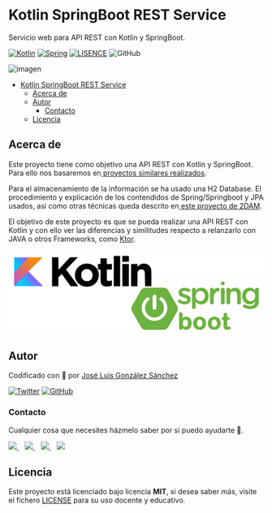 # Kotlin SpringBoot  REST Service
Servicio web para API REST con Kotlin y SpringBoot.  

[![Kotlin](https://img.shields.io/badge/Code-Kotlin-blueviolet)](https://kotlinlang.org/)
[![Spring](https://img.shields.io/badge/Code-Spring%20Kotlin-green)](https://spring.io)
[![LISENCE](https://img.shields.io/badge/Lisence-MIT-green)]()
![GitHub](https://img.shields.io/github/last-commit/joseluisgs/Kotlin-SpringBoot-REST-Service)


![imagen](https://www.adesso-mobile.de/wp-content/uploads/2021/02/kotlin-einfu%CC%88hrung.jpg)

- [Kotlin SpringBoot  REST Service](#kotlin-springboot--rest-service)
  - [Acerca de](#acerca-de)
  - [Autor](#autor)
    - [Contacto](#contacto)
  - [Licencia](#licencia)

## Acerca de
Este proyecto tiene como objetivo una API REST con Kotlin y SpringBoot. Para ello nos basaremos en[ proyectos similares realizados](https://github.com/search?q=user%3Ajoseluisgs+spring).

Para el almacenamiento de la información se ha usado una H2 Database. El procedimiento y explicación de los contendidos de Spring/Springboot y JPA usados, así como otras técnicas queda descrito en[ este proyecto de 2DAM](https://github.com/joseluisgs/SpringBoot-Productos-DAM-2021-2022).

El objetivo de este proyecto es que se pueda realizar una API REST con Kotlin y con ello ver las diferencias y similitudes respecto a relanzarlo con JAVA o otros Frameworks, como [Ktor](https://github.com/joseluisgs/Kotlin-Ktor-REST-Service). 

![logo](./images/logo.png)

## Autor

Codificado con :sparkling_heart: por [José Luis González Sánchez](https://twitter.com/joseluisgonsan)

[![Twitter](https://img.shields.io/twitter/follow/joseluisgonsan?style=social)](https://twitter.com/joseluisgonsan)
[![GitHub](https://img.shields.io/github/followers/joseluisgs?style=social)](https://github.com/joseluisgs)

### Contacto
<p>
  Cualquier cosa que necesites házmelo saber por si puedo ayudarte 💬.
</p>
<p>
    <a href="https://twitter.com/joseluisgonsan" target="_blank">
        <img src="https://i.imgur.com/U4Uiaef.png" 
    height="30">
    </a> &nbsp;&nbsp;
    <a href="https://github.com/joseluisgs" target="_blank">
        <img src="https://distreau.com/github.svg" 
    height="30">
    </a> &nbsp;&nbsp;
    <a href="https://www.linkedin.com/in/joseluisgonsan" target="_blank">
        <img src="https://upload.wikimedia.org/wikipedia/commons/thumb/c/ca/LinkedIn_logo_initials.png/768px-LinkedIn_logo_initials.png" 
    height="30">
    </a>  &nbsp;&nbsp;
    <a href="https://joseluisgs.github.io/" target="_blank">
        <img src="https://joseluisgs.github.io/favicon.png" 
    height="30">
    </a>
</p>


## Licencia

Este proyecto está licenciado bajo licencia **MIT**, si desea saber más, visite el fichero [LICENSE](./LICENSE) para su uso docente y educativo.